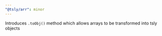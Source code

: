 ```yaml
---
"@tsly/arr": minor
---
```


Introduces `.toObj()` method which allows arrays to be transformed into tsly objects
